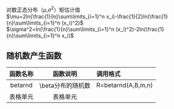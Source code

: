 对数正态分布（$\mu%$,$\sigma^2$）矩估计值  
$\mu=2ln(\frac{1}{n}\sum\limits_{i=1}^n x_i)-\frac{1}{2}ln(\frac{1}{n}\sum\limits_{i=1}^n (x_i)^2)$  
$\sigma^2=ln(\frac{1}{n}\sum\limits_{i=1}^n (x_i)^2)-2ln(\frac{1}{n}\sum\limits_{i=1}^n x_i)$  

随机数产生函数
--------

函数名称  | 函数说明|调用格式
|:---------: | :--------:|:--------|
|betarnd | \beta分布的随机数 |R=betarnd(A,B,m,n)|
|表格单元  | 表格单元 ||
